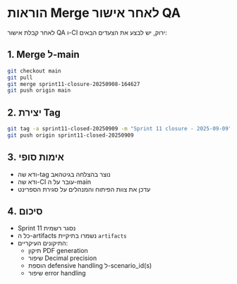 # הוראות Merge לאחר אישור QA

לאחר קבלת אישור QA ו-CI ירוק, יש לבצע את הצעדים הבאים:

## 1. Merge ל-main
```bash
git checkout main
git pull
git merge sprint11-closure-20250908-164627
git push origin main
```

## 2. יצירת Tag
```bash
git tag -a sprint11-closed-20250909 -m "Sprint 11 closure - 2025-09-09"
git push origin sprint11-closed-20250909
```

## 3. אימות סופי
- ודא שה-tag נוצר בהצלחה בגיטהאב
- ודא שה-CI עובר על ה-main
- עדכן את צוות הפיתוח והמנהלים על סגירת הספרינט

## 4. סיכום
- Sprint 11 נסגר רשמית
- כל ה-artifacts נשמרו בתיקיית `artifacts`
- התיקונים העיקריים:
  - תיקון PDF generation
  - שיפור Decimal precision
  - הוספת defensive handling ל-scenario_id(s)
  - שיפור error handling
